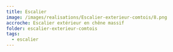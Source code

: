 ```yaml
---
title: Escalier
image: /images/realisations/Escalier-exterieur-comtois/8.png
accroche: Escalier extérieur en chêne massif
folder: escalier-exterieur-comtois
tags:
  - escalier
---
```


